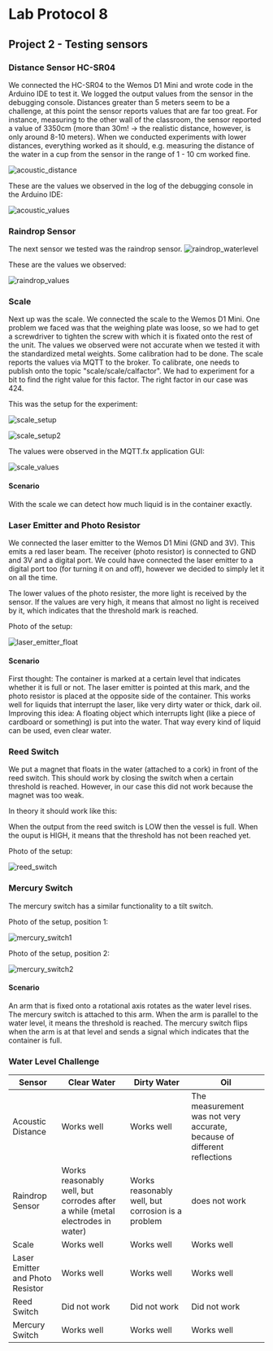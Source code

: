 # Lab Protocol 8

## Project 2 - Testing sensors

### Distance Sensor HC-SR04

We connected the HC-SR04 to the Wemos D1 Mini and wrote code in the Arduino IDE to test it. We logged the output values from the sensor in the debugging console. Distances greater than 5 meters seem to be a challenge, at this point the sensor reports values that are far too great. For instance, measuring to the other wall of the classroom, the sensor reported a value of 3350cm (more than 30m! -> the realistic distance, however, is only around 8-10 meters).
When we conducted experiments with lower distances, everything worked as it should, e.g. measuring the distance of the water in a cup from the sensor in the range of 1 - 10 cm worked fine.

![acoustic_distance](https://github.com/scratcher221/iot_portfolio/tree/master/team/8/images/water_level_acoustic.jpg)

These are the values we observed in the log of the debugging console in the Arduino IDE:

![acoustic_values](https://github.com/scratcher221/iot_portfolio/tree/master/team/8/images/values_acoustic.jpg)

### Raindrop Sensor

The next sensor we tested was the raindrop sensor. 
![raindrop_waterlevel](https://github.com/scratcher221/iot_portfolio/tree/master/team/8/images/water_level_raindrop.jpg)

These are the values we observed:

![raindrop_values](https://github.com/scratcher221/iot_portfolio/tree/master/team/8/images/values_raindrop.jpg)

### Scale

Next up was the scale. We connected the scale to the Wemos D1 Mini. One problem we faced was that the weighing plate was loose, so we had to get a screwdriver to tighten the screw with which it is fixated onto the rest of the unit.
The values we observed were not accurate when we tested it with the standardized metal weights. Some calibration had to be done.
The scale reports the values via MQTT to the broker. To calibrate, one needs to publish onto the topic "scale/scale/calfactor". We had to experiment for a bit to find the right value for this factor. The right factor in our case was 424.

This was the setup for the experiment:

![scale_setup](https://github.com/scratcher221/iot_portfolio/tree/master/team/8/images/scale_setup.jpg)

![scale_setup2](https://github.com/scratcher221/iot_portfolio/tree/master/team/8/images/scale_setup2.jpg)

The values were observed in the MQTT.fx application GUI:

![scale_values](https://github.com/scratcher221/iot_portfolio/tree/master/team/8/images/scale_values.jpg)

#### Scenario

With the scale we can detect how much liquid is in the container exactly.

### Laser Emitter and Photo Resistor

We connected the laser emitter to the Wemos D1 Mini (GND and 3V). This emits a red laser beam. The receiver (photo resistor) is connected to GND and 3V and a digital port. We could have connected the laser emitter to a digital port too (for turning it on and off), however we decided to simply let it on all the time.

The lower values of the photo resister, the more light is received by the sensor. If the values are very high, it means that almost no light is received by it, which indicates that the threshold mark is reached.

Photo of the setup:

![laser_emitter_float](https://github.com/scratcher221/iot_portfolio/tree/master/team/8/images/laser_emitter_float.jpg)

#### Scenario

First thought:
The container is marked at a certain level that indicates whether it is full or not. The laser emitter is pointed at this mark, and the photo resistor is placed at the opposite side of the container. This works well for liquids that interrupt the laser, like very dirty water or thick, dark oil. 
Improving this idea:
A floating object which interrupts light (like a piece of cardboard or something) is put into the water. That way every kind of liquid can be used, even clear water.

### Reed Switch

We put a magnet that floats in the water (attached to a cork) in front of the reed switch. This should work by closing the switch when a certain threshold is reached. However, in our case this did not work because the magnet was too weak.

In theory it should work like this:

When the output from the reed switch is LOW then the vessel is full. When the ouput is HIGH, it means that the threshold has not been reached yet.

Photo of the setup:

![reed_switch](https://github.com/scratcher221/iot_portfolio/tree/master/team/8/images/reed_switch_float.jpg)

### Mercury Switch

The mercury switch has a similar functionality to a tilt switch. 

Photo of the setup, position 1:

![mercury_switch1](https://github.com/scratcher221/iot_portfolio/tree/master/team/8/images/mercury_switch_pos1.jpg)

Photo of the setup, position 2:

![mercury_switch2](https://github.com/scratcher221/iot_portfolio/tree/master/team/8/images/mercury_switch_pos2.jpg)

#### Scenario

An arm that is fixed onto a rotational axis rotates as the water level rises. The mercury switch is attached to this arm. When the arm is parallel to the water level, it means the threshold is reached. The mercury switch flips when the arm is at that level and sends a signal which indicates that the container is full.

### Water Level Challenge

| Sensor | Clear Water | Dirty Water | Oil |
|--------|-------------|-------------|-----|
| Acoustic Distance | Works well | Works well | The measurement was not very accurate, because of different reflections |
| Raindrop Sensor | Works reasonably well, but corrodes after a while (metal electrodes in water)   | Works reasonably well, but corrosion is a problem | does not work |
| Scale | Works well | Works well | Works well |
| Laser Emitter and Photo Resistor | Works well | Works well | Works well |
| Reed Switch | Did not work | Did not work | Did not work |
| Mercury Switch | Works well | Works well | Works well |
